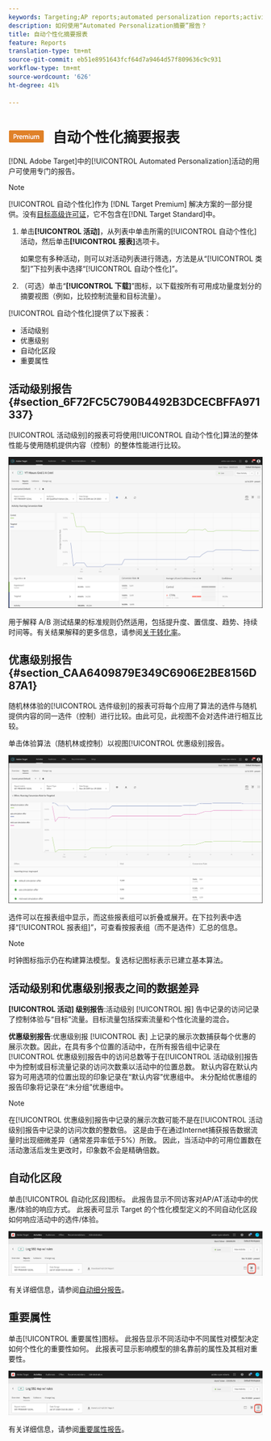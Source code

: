 ```yaml
---
keywords: Targeting;AP reports;automated personalization reports;activity level report;offer level report;offer detail report
description: 如何使用“Automated Personalization摘要”报告？
title: 自动个性化摘要报表
feature: Reports
translation-type: tm+mt
source-git-commit: eb51e8951643fcf64d7a9464d57f809636c9c931
workflow-type: tm+mt
source-wordcount: '626'
ht-degree: 41%

---
```



# ![PREMIUM](/help/assets/premium.png) 自动个性化摘要报表

[!DNL Adobe Target]中的[!UICONTROL Automated Personalization]活动的用户可使用专门的报告。

>[!NOTE]
>
>[!UICONTROL 自动个性化]作为 [!DNL Target Premium] 解决方案的一部分提供。没有[目标高级许可证](/help/c-intro/intro.md#premium)，它不包含在[!DNL Target Standard]中。

1. 单击&#x200B;**[!UICONTROL 活动]**，从列表中单击所需的[!UICONTROL 自动个性化]活动，然后单击&#x200B;**[!UICONTROL 报表]**&#x200B;选项卡。

   如果您有多种活动，则可以对活动列表进行筛选，方法是从“[!UICONTROL 类型]”下拉列表中选择“[!UICONTROL 自动个性化]”。

1. （可选）单击“**[!UICONTROL 下载]**”图标，以下载按所有可用成功量度划分的摘要视图（例如，比较控制流量和目标流量）。

[!UICONTROL 自动个性化]提供了以下报表：

* 活动级别
* 优惠级别
* 自动化区段
* 重要属性

## 活动级别报告{#section_6F72FC5C790B4492B3DCECBFFA971337}

[!UICONTROL 活动级别]的报表可将使用[!UICONTROL 自动个性化]算法的整体性能与使用随机提供内容（控制）的整体性能进行比较。

![活动级别的报表](/help/c-reports/assets/box_plot_ap.png)

用于解释 A/B 测试结果的标准规则仍然适用，包括提升度、置信度、趋势、持续时间等。有关结果解释的更多信息，请参阅[关于转化率](/help/c-reports/conversion-rate.md#concept_2D9FEDE8F94A485DAC86D611BFBDC844)。

## 优惠级别报告{#section_CAA6409879E349C6906E2BE8156D87A1}

随机林体验的[!UICONTROL 选件级别]的报表可将每个应用了算法的选件与随机提供内容的同一选件（控制）进行比较。由此可见，此视图不会对选件进行相互比较。

单击体验算法（随机林或控制）以视图[!UICONTROL 优惠级别]报告。

![](assets/ap_OfferLevelRpt.png)

选件可以在报表组中显示，而这些报表组可以折叠或展开。在下拉列表中选择“[!UICONTROL 报表组]”，可查看按报表组（而不是选件）汇总的信息。

>[!NOTE]
>
>时钟图标指示仍在构建算法模型。复选标记图标表示已建立基本算法。

## 活动级别和优惠级别报表之间的数据差异

**[!UICONTROL 活动] 级别报告**:活动级别 [!UICONTROL 报] 告中记录的访问记录了控制体验与“目标”流量。目标流量包括探索流量和个性化流量的混合。

**优惠级别报告**:优惠级别报 [!UICONTROL 表] 上记录的展示次数捕获每个优惠的展示次数。因此，在具有多个位置的活动中，在所有报告组中记录在[!UICONTROL 优惠级别]报告中的访问总数等于在[!UICONTROL 活动级别]报告中为控制或目标流量记录的访问次数乘以活动中的位置总数。 默认内容在默认内容为可用选项的位置出现的印象记录在“默认内容”优惠组中。 未分配给优惠组的报告印象将记录在“未分组”优惠组中。

>[!NOTE]

在[!UICONTROL 优惠级别]报告中记录的展示次数可能不是在[!UICONTROL 活动级别]报告中记录的访问次数的整数倍。 这是由于在通过Internet捕获报告数据流量时出现细微差异（通常差异率低于5%）所致。 因此，当活动中的可用位置数在活动激活后发生更改时，印象数不会是精确倍数。

## 自动化区段

单击[!UICONTROL 自动化区段]图标。 此报告显示不同访客对AP/AT活动中的优惠/体验的响应方式。 此报表可显示 Target 的个性化模型定义的不同自动化区段如何响应活动中的选件/体验。

![自动细分图标](/help/c-reports/assets/icon-automated-sements-ap.png)

有关详细信息，请参阅[自动细分报告](/help/c-reports/c-personalization-insights-reports/automated-segments-report.md)。

## 重要属性

单击[!UICONTROL 重要属性]图标。 此报告显示不同活动中不同属性对模型决定如何个性化的重要性如何。 此报表可显示影响模型的排名靠前的属性及其相对重要性。

![重要属性图标](/help/c-reports/assets/icon-important-attributes-ap.png)

有关详细信息，请参阅[重要属性报告](/help/c-reports/c-personalization-insights-reports/important-attributes-report.md)。
